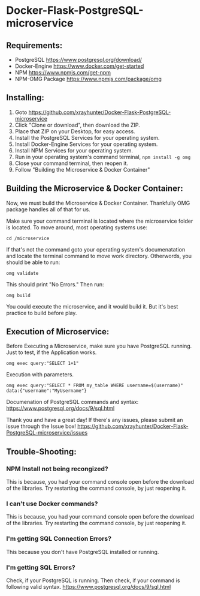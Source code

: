 # Docker-Flask-PostgreSQL-microservice

## Requirements:
* PostgreSQL https://www.postgresql.org/download/
* Docker-Engine https://www.docker.com/get-started
* NPM https://www.npmjs.com/get-npm
* NPM-OMG Package https://www.npmjs.com/package/omg

## Installing:
1. Goto https://github.com/xrayhunter/Docker-Flask-PostgreSQL-microservice
2. Click "Clone or download", then download the ZIP.
3. Place that ZIP on your Desktop, for easy access.
4. Install the PostgreSQL Services for your operating system.
5. Install Docker-Engine Services for your operating system.
6. Install NPM Services for your operating system.
7. Run in your operating system's command terminal, ```npm install -g omg```
8. Close your command terminal, then reopen it.
9. Follow "Building the Microservice & Docker Container"

## Building the Microservice & Docker Container:
Now, we must build the Microservice & Docker Container. 
Thankfully OMG package handles all of that for us.

Make sure your command terminal is located where the microservice folder is located.
To move around, most operating systems use:
```
cd /microservice
```
If that's not the command goto your operating system's documenatation and locate the terminal command to move work directory.
Otherwords, you should be able to run:
```
omg validate
```
This should print "No Errors."
Then run:
```
omg build
```
You could execute the microservice, and it would build it. But it's best practice to build before play.

## Execution of Microservice:
Before Executing a Microservice, make sure you have PostgreSQL running.
Just to test, if the Application works.
```
omg exec query:"SELECT 1+1"
```
Execution with parameters.
```
omg exec query:"SELECT * FROM my_table WHERE username=$(username)" data:{"username":"MyUsername"}
```

Documenation of PostgreSQL commands and syntax:
https://www.postgresql.org/docs/9/sql.html

Thank you and have a great day!
If there's any issues, please submit an issue through the Issue box!
https://github.com/xrayhunter/Docker-Flask-PostgreSQL-microservice/issues

## Trouble-Shooting:
### NPM Install not being recongized?
This is because, you had your command console open before the download of the libraries. 
Try restarting the command console, by just reopening it.

### I can't use Docker commands?
This is because, you had your command console open before the download of the libraries. 
Try restarting the command console, by just reopening it.

### I'm getting SQL Connection Errors?
This because you don't have PostgreSQL installed or running.

### I'm getting SQL Errors?
Check, if your PostgreSQL is running. Then check, if your command is following valid syntax.
https://www.postgresql.org/docs/9/sql.html
